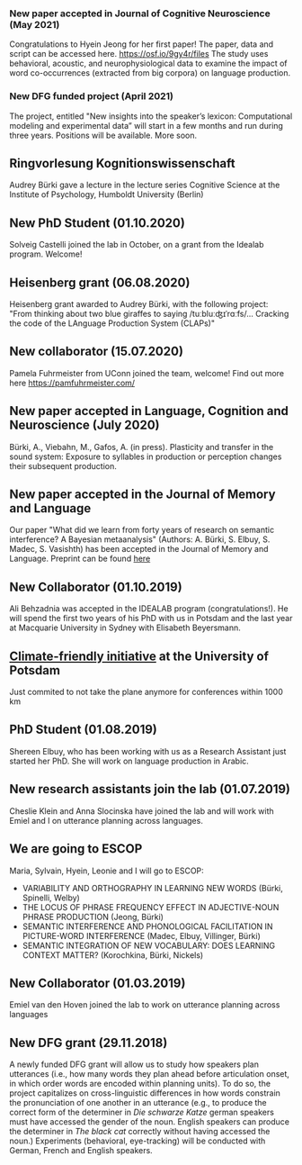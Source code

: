 

### New paper accepted in Journal of Cognitive Neuroscience (May 2021)
Congratulations to Hyein Jeong for her first paper! The paper, data and script can be accessed here. https://osf.io/9gy4r/files
The study uses behavioral, acoustic, and neurophysiological data to examine the impact of word co-occurrences (extracted from big corpora) on language production.

### New DFG funded project (April 2021)
The project, entitled "New insights into the speaker’s lexicon: Computational modeling and experimental data” will start in a few months and run during three years. Positions will be available. More soon.


## Ringvorlesung Kognitionswissenschaft
Audrey Bürki gave a lecture in the lecture series Cognitive Science at the Institute of Psychology, Humboldt University (Berlin)

## New PhD Student (01.10.2020)
Solveig Castelli joined the lab in October, on a grant from the Idealab program. Welcome!

## Heisenberg grant (06.08.2020)
Heisenberg grant awarded to Audrey Bürki, with the following project: "From thinking about two blue giraffes to saying /tuːbluːʤɪˈrɑːfs/... Cracking the code of the LAnguage Production System (CLAPs)"

## New collaborator (15.07.2020)
Pamela Fuhrmeister from UConn joined the team, welcome! Find out more here https://pamfuhrmeister.com/

## New paper accepted in Language, Cognition and Neuroscience (July 2020)
Bürki, A., Viebahn, M., Gafos, A. (in press). Plasticity and transfer in the sound system: Exposure to syllables in production or perception changes their subsequent production.

## New paper accepted in the Journal of Memory and Language
Our paper "What did we learn from forty years of research on semantic interference? A Bayesian metaanalysis" (Authors: A. Bürki, S. Elbuy, S. Madec, S. Vasishth) has been accepted in the Journal of Memory and Language.
Preprint can be found [here](https://arxiv.org/abs/2004.05895)

## New Collaborator (01.10.2019)
Ali Behzadnia was accepted in the IDEALAB program (congratulations!). He will spend the first two years of his PhD with us in Potsdam and the last year at Macquarie University in Sydney with Elisabeth Beyersmann. 

## [Climate-friendly initiative](https://www.uni-potsdam.de/de/umweltportal/handlungsfelder/mobilitaet/dienstreisen.html?tx_powermail_pi1%5Baction%5D=create&tx_powermail_pi1%5Bcontroller%5D=Form&cHash=ef18126efde5e77de9585d8bf585fbe0) at the University of Potsdam

Just commited to not take the plane anymore for conferences within 1000 km


## PhD Student (01.08.2019)

Shereen Elbuy, who has been working with us as a Research Assistant just started her PhD. She will work on language production in Arabic.


## New research assistants join the lab (01.07.2019)

Cheslie Klein and Anna Slocinska have joined the lab and will work with Emiel and I on utterance planning across languages. 



## We are going to ESCOP

Maria, Sylvain, Hyein, Leonie and I will go to ESCOP:
- VARIABILITY AND ORTHOGRAPHY IN LEARNING NEW WORDS (Bürki, Spinelli, Welby)
- THE LOCUS OF PHRASE FREQUENCY EFFECT IN ADJECTIVE-NOUN PHRASE PRODUCTION (Jeong, Bürki)
- SEMANTIC INTERFERENCE AND PHONOLOGICAL FACILITATION IN PICTURE-WORD INTERFERENCE (Madec, Elbuy, Villinger, Bürki)
- SEMANTIC INTEGRATION OF NEW VOCABULARY: DOES LEARNING CONTEXT MATTER? (Korochkina, Bürki, Nickels)


## New Collaborator (01.03.2019)

Emiel van den Hoven joined the lab to work on utterance planning across languages


## New DFG grant (29.11.2018)

A newly funded DFG grant will allow us to study how speakers plan utterances (i.e., how many words they plan ahead before articulation onset, in which order words are encoded within planning units). To do so, the project capitalizes on cross-linguistic differences in how words constrain the pronunciation of one another in an utterance (e.g., to produce the correct form of the determiner in _Die schwarze Katze_ german speakers must have accessed the gender of the noun. English speakers can produce the determiner in _The black cat_ correctly without having accessed the noun.)
Experiments (behavioral, eye-tracking) will be conducted with German, French and English speakers.
